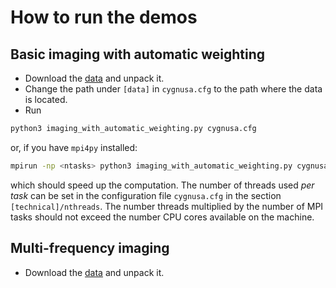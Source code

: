 # How to run the demos

## Basic imaging with automatic weighting

- Download the [data](https://www.philipp-arras.de/assets/CYG-ALL-2052-2MHZ.ms.tar.gz) and unpack it.
- Change the path under `[data]` in `cygnusa.cfg` to the path where the data is located.
- Run
```sh
python3 imaging_with_automatic_weighting.py cygnusa.cfg
```
or, if you have `mpi4py` installed:

``` sh
mpirun -np <ntasks> python3 imaging_with_automatic_weighting.py cygnusa.cfg
```
which should speed up the computation. The number of threads used *per task* can be set in the configuration file `cygnusa.cfg` in the section `[technical]/nthreads`. The number threads multiplied by the number of MPI tasks should not exceed the number CPU cores available on the machine.

## Multi-frequency imaging
- Download the [data](https://www.philipp-arras.de/assets/mf_test_data.npz) and unpack it.
